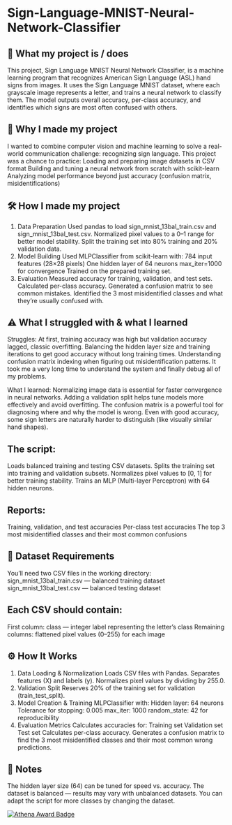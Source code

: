 # Sign-Language-MNIST-Neural-Network-Classifier

## 📌 What my project is / does
This project, Sign Language MNIST Neural Network Classifier, is a machine learning program that recognizes American Sign Language (ASL) hand signs from images.
It uses the Sign Language MNIST dataset, where each grayscale image represents a letter, and trains a neural network to classify them.
The model outputs overall accuracy, per-class accuracy, and identifies which signs are most often confused with others.

## 🎯 Why I made my project
I wanted to combine computer vision and machine learning to solve a real-world communication challenge: recognizing sign language.
This project was a chance to practice:
  Loading and preparing image datasets in CSV format
  Building and tuning a neural network from scratch with scikit-learn
  Analyzing model performance beyond just accuracy (confusion matrix, misidentifications)

## 🛠 How I made my project
1. Data Preparation
  Used pandas to load sign_mnist_13bal_train.csv and sign_mnist_13bal_test.csv.
  Normalized pixel values to a 0–1 range for better model stability.
  Split the training set into 80% training and 20% validation data.
2. Model Building
  Used MLPClassifier from scikit-learn with:
    784 input features (28×28 pixels)
    One hidden layer of 64 neurons
    max_iter=1000 for convergence
  Trained on the prepared training set.
3. Evaluation
  Measured accuracy for training, validation, and test sets.
  Calculated per-class accuracy.
  Generated a confusion matrix to see common mistakes.
  Identified the 3 most misidentified classes and what they’re usually confused with.

## ⚠️ What I struggled with & what I learned
Struggles:
At first, training accuracy was high but validation accuracy lagged, classic overfitting.
Balancing the hidden layer size and training iterations to get good accuracy without long training times.
Understanding confusion matrix indexing when figuring out misidentification patterns.
It took me a very long time to understand the system and finally debug all of my problems.

What I learned:
Normalizing image data is essential for faster convergence in neural networks.
Adding a validation split helps tune models more effectively and avoid overfitting.
The confusion matrix is a powerful tool for diagnosing where and why the model is wrong.
Even with good accuracy, some sign letters are naturally harder to distinguish (like visually similar hand shapes).

## The script:
Loads balanced training and testing CSV datasets.
Splits the training set into training and validation subsets.
Normalizes pixel values to [0, 1] for better training stability.
Trains an MLP (Multi-layer Perceptron) with 64 hidden neurons.

## Reports:
Training, validation, and test accuracies
Per-class test accuracies
The top 3 most misidentified classes and their most common confusions

## 📂 Dataset Requirements
You’ll need two CSV files in the working directory:
sign_mnist_13bal_train.csv — balanced training dataset
sign_mnist_13bal_test.csv — balanced testing dataset

## Each CSV should contain:
First column: class — integer label representing the letter’s class
Remaining columns: flattened pixel values (0–255) for each image

## ⚙️ How It Works
1. Data Loading & Normalization
  Loads CSV files with Pandas.
  Separates features (X) and labels (y).
  Normalizes pixel values by dividing by 255.0.
2. Validation Split
  Reserves 20% of the training set for validation (train_test_split).
3. Model Creation & Training
  MLPClassifier with:
    Hidden layer: 64 neurons
    Tolerance for stopping: 0.005
    max_iter: 1000
    random_state: 42 for reproducibility
4. Evaluation Metrics
  Calculates accuracies for:
    Training set
    Validation set
    Test set
  Calculates per-class accuracy.
  Generates a confusion matrix to find the 3 most misidentified classes and their most common wrong predictions.

## 📌 Notes
  The hidden layer size (64) can be tuned for speed vs. accuracy.
  The dataset is balanced — results may vary with unbalanced datasets.
  You can adapt the script for more classes by changing the dataset.

[![Athena Award Badge](https://img.shields.io/endpoint?url=https%3A%2F%2Faward.athena.hackclub.com%2Fapi%2Fbadge)](https://award.athena.hackclub.com?utm_source=readme) 

